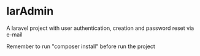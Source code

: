 # larAdmin
A laravel project with user authentication, creation and password reset via e-mail

Remember to run "composer install" before run the project
